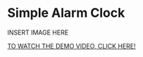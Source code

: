 # Simple Alarm Clock

INSERT IMAGE HERE

[TO WATCH THE DEMO VIDEO, CLICK HERE!](https://www.youtube.com/watch?v=hrCGJ-lAgcM)

